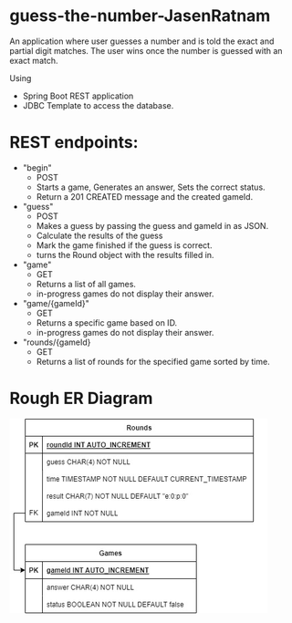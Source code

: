 # guess-the-number-JasenRatnam
An application where user guesses a number and is told the exact and partial digit matches.
The user wins once the number is guessed with an exact match.

Using
* Spring Boot REST application 
* JDBC Template to access the database.

# REST endpoints:

* "begin" 
  * POST
  * Starts a game, Generates an answer, Sets the correct status. 
  * Return a 201 CREATED message and the created gameId.
* "guess" 
  * POST
  * Makes a guess by passing the guess and gameId in as JSON. 
  * Calculate the results of the guess 
  * Mark the game finished if the guess is correct. 
  * turns the Round object with the results filled in.
* "game" 
  * GET 
  * Returns a list of all games. 
  * in-progress games do not display their answer.
* "game/{gameId}" 
  * GET
  * Returns a specific game based on ID. 
  * in-progress games do not display their answer.
* "rounds/{gameId} 
  * GET
  * Returns a list of rounds for the specified game sorted by time.

# Rough ER Diagram

![ER diagram](ERD.jpg)
